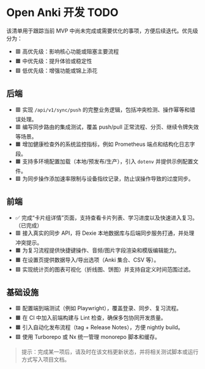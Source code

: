 # Open Anki 开发 TODO

该清单用于跟踪当前 MVP 中尚未完成或需要优化的事项，方便后续迭代。优先级分为：
- 🟥 高优先级：影响核心功能或阻塞主要流程
- 🟧 中优先级：提升体验或稳定性
- 🟩 低优先级：增强功能或锦上添花

## 后端
- 🟥 实现 `/api/v1/sync/push` 的完整业务逻辑，包括冲突检测、操作幂等和错误处理。
- 🟥 编写同步路由的集成测试，覆盖 push/pull 正常流程、分页、继续令牌失效等场景。
- 🟧 增加健康检查外的系统监控指标，例如 Prometheus 端点和结构化日志字段。
- 🟧 支持多环境配置加载（本地/预发布/生产），引入 `dotenv` 并提供示例配置文件。
- 🟩 为同步操作添加速率限制与设备指纹记录，防止误操作导致的过度同步。

## 前端
- ✅ 完成“卡片组详情”页面，支持查看卡片列表、学习进度以及快速进入复习。（已完成）
- 🟥 接入真实的同步 API，将 Dexie 本地数据库与后端同步服务打通，并处理冲突提示。
- 🟧 为复习流程提供快捷键操作、音频/图片字段渲染和模版编辑能力。
- 🟧 在设置页提供数据导入/导出选项（Anki 集合、CSV 等）。
- 🟩 实现统计页的图表可视化（折线图、饼图）并支持自定义时间范围过滤。

## 基础设施
- 🟥 配置端到端测试（例如 Playwright），覆盖登录、同步、复习流程。
- 🟧 在 CI 中加入前端构建与 Lint 检查，确保多包协同开发质量。
- 🟧 引入自动化发布流程（tag + Release Notes），方便 nightly build。
- 🟩 使用 Turborepo 或 Nx 统一管理 monorepo 脚本和缓存。

> 提示：完成某一项后，请及时在该文档更新状态，并将相关测试脚本或运行方式写入项目文档。
